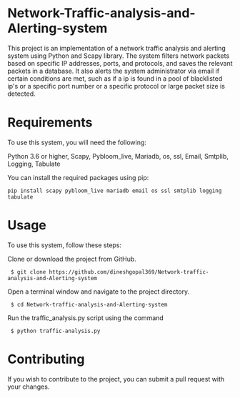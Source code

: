 # Network-Traffic-analysis-and-Alerting-system

This project is an implementation of a network traffic analysis and alerting system using Python and Scapy library. The system filters network packets based on specific IP addresses, ports, and protocols, and saves the relevant packets in a database. It also alerts the system administrator via email if certain conditions are met, such as if a ip is found in a pool of blacklisted ip's or a specific port number or a specific protocol or large packet size is detected.

# Requirements

To use this system, you will need the following:

   Python 3.6 or higher,
   Scapy,
   Pybloom_live,
   Mariadb,
   os,
   ssl,
   Email,
   Smtplib,
   Logging,
   Tabulate

You can install the required packages using pip:

    pip install scapy pybloom_live mariadb email os ssl smtplib logging tabulate

# Usage

To use this system, follow these steps:

  Clone or download the project from GitHub.
     
     $ git clone https://github.com/dineshgopal369/Network-traffic-analysis-and-Alerting-system

  Open a terminal window and navigate to the project directory.
     
     $ cd Network-traffic-analysis-and-Alerting-system
     
  Run the traffic_analysis.py script using the command

     $ python traffic-analysis.py
   
# Contributing

If you wish to contribute to the project, you can submit a pull request with your changes.

